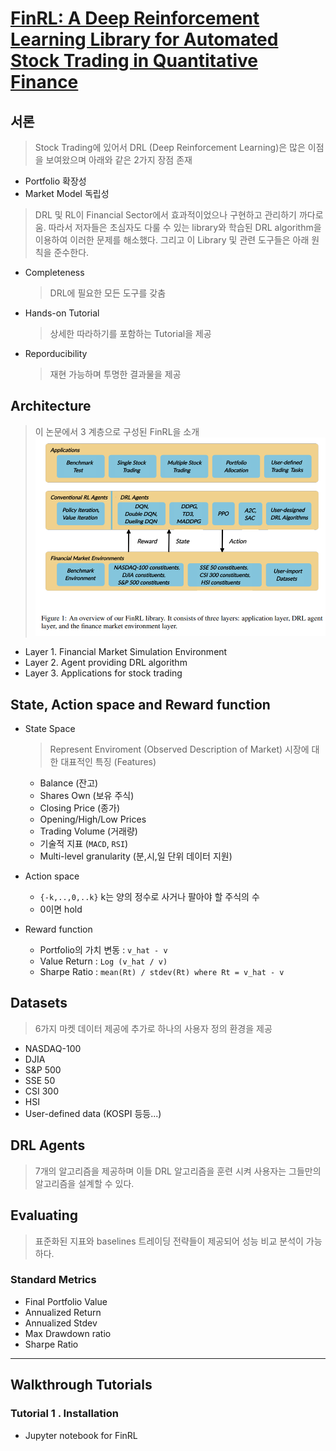 # [FinRL: A Deep Reinforcement Learning Library for Automated Stock Trading in Quantitative Finance](https://paperswithcode.com/paper/finrl-a-deep-reinforcement-learning-library)

## 서론

> Stock Trading에 있어서 DRL (Deep Reinforcement Learning)은 많은 이점을 보여왔으며 아래와 같은 2가지 장점 존재

- Portfolio 확장성
- Market Model 독립성

> DRL 및 RL이 Financial Sector에서 효과적이었으나 구현하고 관리하기 까다로움. 따라서 저자들은 초심자도 다룰 수 있는 library와 학습된 DRL algorithm을 이용하여 이러한 문제를 해소했다. 그리고 이 Library 및 관련 도구들은 아래 원칙을 준수한다.

- Completeness
  > DRL에 필요한 모든 도구를 갖춤
- Hands-on Tutorial
  > 상세한 따라하기를 포함하는 Tutorial을 제공
- Reporducibility
  > 재현 가능하며 투명한 결과물을 제공

## Architecture

> 이 논문에서 3 계층으로 구성된 FinRL을 소개
![](./res/finrl_arch.png)

- Layer 1. Financial Market Simulation Environment
- Layer 2. Agent providing DRL algorithm
- Layer 3. Applications for stock trading

## State, Action space and Reward function

- State Space
  > Represent Enviroment (Observed Description of Market) 시장에 대한 대표적인 특징 (Features)
  - Balance (잔고)
  - Shares Own (보유 주식)
  - Closing Price (종가)
  - Opening/High/Low Prices
  - Trading Volume (거래량)
  - 기술적 지표 (```MACD```, ```RSI```)
  - Multi-level granularity (분,시,일 단위 데이터 지원)

- Action space
  - ```{-k,..,0,..k}``` k는 양의 정수로 사거나 팔아야 할 주식의 수
  - 0이면 hold
- Reward function
  - Portfolio의 가치 변동 : ```v_hat - v```
  - Value Return : ```Log (v_hat / v)```
  - Sharpe Ratio : ```mean(Rt) / stdev(Rt) where Rt = v_hat - v```

## Datasets

> 6가지 마켓 데이터 제공에 추가로 하나의 사용자 정의 환경을 제공

- NASDAQ-100
- DJIA
- S&P 500
- SSE 50
- CSI 300
- HSI
- User-defined data (KOSPI 등등...)

## DRL Agents

> 7개의 알고리즘을 제공하며 이들 DRL 알고리즘을 훈련 시켜 사용자는 그들만의 알고리즘을 설계할 수 있다.

## Evaluating

> 표준화된 지표와 baselines 트레이딩 전략들이 제공되어 성능 비교 분석이 가능하다.

### Standard Metrics

- Final Portfolio Value
- Annualized Return
- Annualized Stdev
- Max Drawdown ratio
- Sharpe Ratio

---

## Walkthrough Tutorials

### Tutorial 1 . Installation

- Jupyter notebook for FinRL